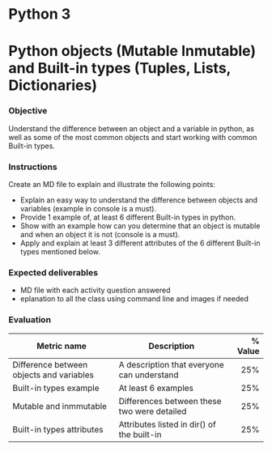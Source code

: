 # Python 3
# Python objects (Mutable Inmutable) and Built-in types (Tuples, Lists, Dictionaries)

### Objective
Understand the difference between an object and a variable in python, as well as some of the most common objects and start working with common Built-in types.

### Instructions
Create an MD file to explain and illustrate the following points:
- Explain an easy way to understand the difference between objects and variables (example in console is a must).
- Provide 1 example of, at least 6 different Built-in types in python.
- Show with an example how can you determine that an object is mutable and when an object it is not (console is a must).
- Apply and explain at least 3 different attributes of the 6 different Built-in types mentioned below.

### Expected deliverables
- MD file with each activity question answered
- eplanation to all the class using command line and images if needed

### Evaluation

| Metric name | Description | % Value |
| ----------- |-------------| -------:|
| Difference between objects and variables  | A description that everyone can understand | 25% |
| Built-in types example   | At least 6 examples | 25% |
| Mutable and inmmutable   | Differences between these two were detailed | 25% |
| Built-in types attributes   | Attributes listed in dir() of the built-in | 25% |
